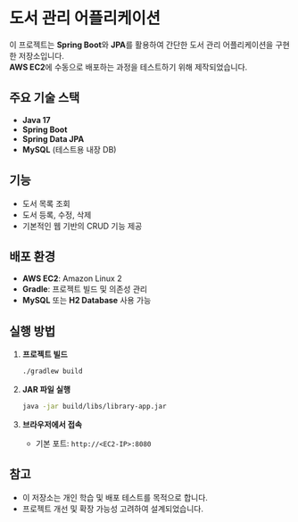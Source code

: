 # 도서 관리 어플리케이션

이 프로젝트는 **Spring Boot**와 **JPA**를 활용하여 간단한 도서 관리 어플리케이션을 구현한 저장소입니다.  
**AWS EC2**에 수동으로 배포하는 과정을 테스트하기 위해 제작되었습니다.

## 주요 기술 스택
- **Java 17**
- **Spring Boot**
- **Spring Data JPA**
- **MySQL** (테스트용 내장 DB)

## 기능
- 도서 목록 조회
- 도서 등록, 수정, 삭제
- 기본적인 웹 기반의 CRUD 기능 제공

## 배포 환경
- **AWS EC2**: Amazon Linux 2
- **Gradle**: 프로젝트 빌드 및 의존성 관리
- **MySQL** 또는 **H2 Database** 사용 가능

## 실행 방법
1. **프로젝트 빌드**
   ```bash
   ./gradlew build
   ```

2. **JAR 파일 실행**
   ```bash
   java -jar build/libs/library-app.jar
   ```

3. **브라우저에서 접속**
   - 기본 포트: `http://<EC2-IP>:8080`

## 참고
- 이 저장소는 개인 학습 및 배포 테스트를 목적으로 합니다.
- 프로젝트 개선 및 확장 가능성 고려하여 설계되었습니다.
